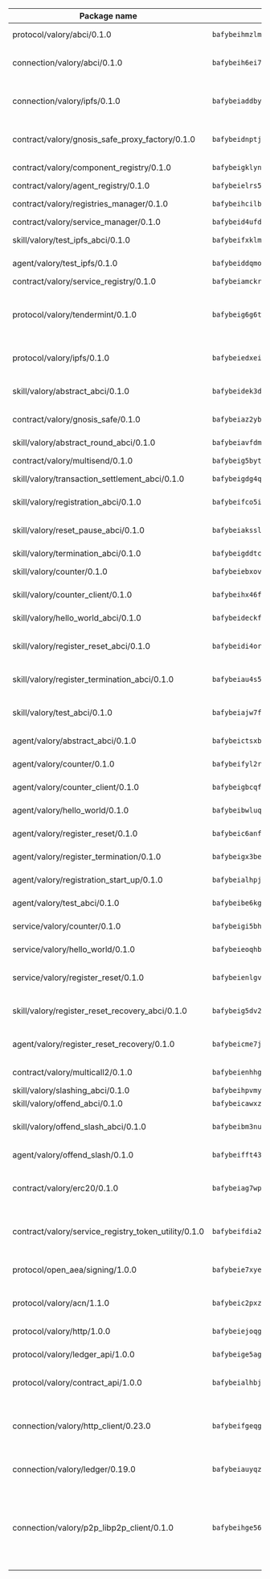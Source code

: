 | Package name                                                  | Package hash                                                  | Description                                                                                                                |
| ------------------------------------------------------------- | ------------------------------------------------------------- | -------------------------------------------------------------------------------------------------------------------------- |
| protocol/valory/abci/0.1.0                                    | `bafybeihmzlmmb4pdo3zkhg6ehuyaa4lhw7bfpclln2o2z7v3o6fcep26iu` | A protocol for ABCI requests and responses.                                                                                |
| connection/valory/abci/0.1.0                                  | `bafybeih6ei7q3vdsj57nb3f6dirccorj7izrxccjzys3seirzoalsj2fwq` | connection to wrap communication with an ABCI server.                                                                      |
| connection/valory/ipfs/0.1.0                                  | `bafybeiaddby5hxegt2fk772fzn34zpwndyfk45rc3jqtblhtr2tbzcicua` | A connection responsible for uploading and downloading files from IPFS.                                                    |
| contract/valory/gnosis_safe_proxy_factory/0.1.0               | `bafybeidnptjd2e5azxrunvduwacufrr5pwy4xkhmeoazqq55o2no4m474u` | Gnosis Safe proxy factory (GnosisSafeProxyFactory) contract                                                                |
| contract/valory/component_registry/0.1.0                      | `bafybeigklynwl3mfav5yt5zdkrqe6rukv4ygdhpdusk66ojt4jj7tunxcy` | Component registry contract                                                                                                |
| contract/valory/agent_registry/0.1.0                          | `bafybeielrs5qih3r6qhnily6x4h4j4j6kux6eqr546homow4c5ljgfyljq` | Agent registry contract                                                                                                    |
| contract/valory/registries_manager/0.1.0                      | `bafybeihcilb27ekgoplmc43iog2zrus63fufql4rly2umbuj573nu3zpg4` | Registries Manager contract                                                                                                |
| contract/valory/service_manager/0.1.0                         | `bafybeid4ufdirr3qaksk72iwnuzfelhzqwh7t3q56x2ixhzvwltte4yy5a` | Service Manager contract                                                                                                   |
| skill/valory/test_ipfs_abci/0.1.0                             | `bafybeifxklmzn3we7tmwq756vj7rbhqlb6w2g2bbe2f6e3zuoq4iyzsima` | IPFS e2e testing application.                                                                                              |
| agent/valory/test_ipfs/0.1.0                                  | `bafybeiddqmorgwfnve7cirdppjy6bnozd2yysjhhqt5w7s7bwgkjuc3xxq` | Agent for testing the ABCI connection.                                                                                     |
| contract/valory/service_registry/0.1.0                        | `bafybeiamckrtlrydvoyelc6ldu5ke5uwrdxstzaeqstvg5r4uteriwmjka` | Service Registry contract                                                                                                  |
| protocol/valory/tendermint/0.1.0                              | `bafybeig6g6twajlwssfbfp5rlnu5mwzuu5kgak5cs4fich7rlkx6whesnu` | A protocol for communication between two AEAs to share tendermint configuration details.                                   |
| protocol/valory/ipfs/0.1.0                                    | `bafybeiedxeismnx3k5ty4mvvhlqideixlhqmi5mtcki4lxqfa7uqh7p33u` | A protocol specification for IPFS requests and responses.                                                                  |
| skill/valory/abstract_abci/0.1.0                              | `bafybeidek3doh6cs3qw3hzgnqw65st2g5vhx5bgkdztyrer45wewttagui` | The abci skill provides a template of an ABCI application.                                                                 |
| contract/valory/gnosis_safe/0.1.0                             | `bafybeiaz2ybse2kym2bph5tf4uvx3qb3uxzxga4pn75gfqmzadtz6mxmdy` | Gnosis Safe (GnosisSafeL2) contract                                                                                        |
| skill/valory/abstract_round_abci/0.1.0                        | `bafybeiavfdmszwpotgdw5wd2imxcwsigygczvttxk5onswt72ipbdyjp3q` | abstract round-based ABCI application                                                                                      |
| contract/valory/multisend/0.1.0                               | `bafybeig5byt5urg2d2bsecufxe5ql7f4mezg3mekfleeh32nmuusx66p4y` | MultiSend contract                                                                                                         |
| skill/valory/transaction_settlement_abci/0.1.0                | `bafybeigdg4qcvfowlu3eiwler7axdhmthngr54ulznutey43xzem45gpna` | ABCI application for transaction settlement.                                                                               |
| skill/valory/registration_abci/0.1.0                          | `bafybeifco5irvmx5kf76yiubaa42qkdx5kfph763vszwtwnqq2tqsic6wm` | ABCI application for common apps.                                                                                          |
| skill/valory/reset_pause_abci/0.1.0                           | `bafybeiakssljjjlv4767hhsj6jzsy3bjyvp3xkgvugazfytjkygeuoedfi` | ABCI application for resetting and pausing app executions.                                                                 |
| skill/valory/termination_abci/0.1.0                           | `bafybeigddtcgeia5xkz4i6pnagvyrwotuef53vwq5ywppncbof3fph472u` | Termination skill.                                                                                                         |
| skill/valory/counter/0.1.0                                    | `bafybeiebxovit5k2fsr4r3fisqov53ek34xwanxly34eeo3ublxt2tyche` | The ABCI Counter application example.                                                                                      |
| skill/valory/counter_client/0.1.0                             | `bafybeihx46fr7vgqjxmymfah3hfmynzpzwe5fthi7mbc2cnev2gqgtngzy` | A client for the ABCI counter application.                                                                                 |
| skill/valory/hello_world_abci/0.1.0                           | `bafybeideckfxmkvdnjfvfgbcit6x4gxxwtbalttyxfslh22czxsb7zkstm` | Hello World ABCI application.                                                                                              |
| skill/valory/register_reset_abci/0.1.0                        | `bafybeidi4ors7jahoutqoozm5n62vvveeh4nowj4u43yuokd6rfwn7r5mm` | ABCI application for dummy skill that registers and resets                                                                 |
| skill/valory/register_termination_abci/0.1.0                  | `bafybeiau4s566job5htmqelf46oinrlerwdnxrz2zee2wqea2reqvmet7a` | ABCI application for dummy skill that registers and resets                                                                 |
| skill/valory/test_abci/0.1.0                                  | `bafybeiajw7frbyq2oftehmglhtldmcqqmdckfqsxbq4zi2dnsgpdgvvddy` | ABCI application for testing the ABCI connection.                                                                          |
| agent/valory/abstract_abci/0.1.0                              | `bafybeictsxb7asryy227ouy6rrzfkwakf4fhvp2ondzlszslurkr5dzk6e` | The abstract ABCI AEA - for testing purposes only.                                                                         |
| agent/valory/counter/0.1.0                                    | `bafybeifyl2rzgetpvlqe663chm4g7fjijg5ptaxcmdg4sy3rtiwmnniye4` | The ABCI Counter example as an AEA                                                                                         |
| agent/valory/counter_client/0.1.0                             | `bafybeigbcqfbtqjqguvop7gcp3ilr22d356n7js4jpyhoo5ymotis264wy` | The ABCI Counter example as an AEA                                                                                         |
| agent/valory/hello_world/0.1.0                                | `bafybeibwluqq2yywd3stax2kuiqnv4zxxu3rprfkbn7f7e6sf2gelpkdqa` | Hello World ABCI example.                                                                                                  |
| agent/valory/register_reset/0.1.0                             | `bafybeic6anftulx3wjcllsf72eulgonpwux3iopzaiaj5paeju772kuc4e` | Register reset to replicate Tendermint issue.                                                                              |
| agent/valory/register_termination/0.1.0                       | `bafybeigx3betmnmpxap6fwyrduxomp7ugd33ik3rwtkvluqc3rh3bqfx4q` | Register terminate to test the termination feature.                                                                        |
| agent/valory/registration_start_up/0.1.0                      | `bafybeialhpjejqyvxttkbazxzkphtu2c3fwvfp7owkwlagaphzkzxb6p5e` | Registration start-up ABCI example.                                                                                        |
| agent/valory/test_abci/0.1.0                                  | `bafybeibe6kgnwkuhcydk5gr3wvsybdlc7gfuzt2ia24czudsvxlbmdlrwe` | Agent for testing the ABCI connection.                                                                                     |
| service/valory/counter/0.1.0                                  | `bafybeigi5bhllrcp32xp5rbrbbaencxxhtm2leqxdzutcgug5lpkvoyapi` | A set of agents incrementing a counter                                                                                     |
| service/valory/hello_world/0.1.0                              | `bafybeieoqhbwqmg5oiqgkxf6dlizncjvaermwtun4aijqcbyc6ulfl7o4q` | A simple demonstration of a simple ABCI application                                                                        |
| service/valory/register_reset/0.1.0                           | `bafybeienlgv3xtigisoyjo5gedz5jgu3dxp2lml22jglm7bdogk4vtxhuq` | Test and debug tendermint reset mechanism.                                                                                 |
| skill/valory/register_reset_recovery_abci/0.1.0               | `bafybeig5dv2gxdykcmfx4lduwfg4z2zagec3xrss2dn6wo6wk3uhv5qedy` | ABCI application for dummy skill that registers and resets                                                                 |
| agent/valory/register_reset_recovery/0.1.0                    | `bafybeicme7j7zq7splhzbcrcw4q6ga2idq2qqnl6wbdwwkvsbz2botpuhu` | Agent to showcase hard reset as a recovery mechanism.                                                                      |
| contract/valory/multicall2/0.1.0                              | `bafybeienhhggmyxocgsy2kpsbe74z3yewzj33lrhcvuvmlhgyrzf6c3sue` | The MakerDAO multicall2 contract.                                                                                          |
| skill/valory/slashing_abci/0.1.0                              | `bafybeihpvmyzw2lbifvenn7r3qvh46njokrnji4gck4vfak6s7zhe3scqq` | Slashing skill.                                                                                                            |
| skill/valory/offend_abci/0.1.0                                | `bafybeicawxz5lvz3jjwyv772bwz44dqu333hb24r4e24fophrvq4bj3gw4` | Offend ABCI application.                                                                                                   |
| skill/valory/offend_slash_abci/0.1.0                          | `bafybeibm3nu4f3y4zy66oambwe6vzpnopa5vwmn7ydoudhjsggubwtn3ee` | ABCI application used in order to test the slashing abci                                                                   |
| agent/valory/offend_slash/0.1.0                               | `bafybeifft43gjipqctogxq2xkcvq4bx6i45zvxzflgsecvimywv45mp5vi` | Offend and slash to test the slashing feature.                                                                             |
| contract/valory/erc20/0.1.0                                   | `bafybeiag7wpfri44bwrx26374mnxyglmwxod6gu37foqkvloqr7oeldlgu` | The scaffold contract scaffolds a contract to be implemented by the developer.                                             |
| contract/valory/service_registry_token_utility/0.1.0          | `bafybeifdia2y5546tvk6xzxeaqzf2n5n7dutj2hdzbgenxohaqhjtnjqm4` | The scaffold contract scaffolds a contract to be implemented by the developer.                                             |
| protocol/open_aea/signing/1.0.0                               | `bafybeie7xyems76v5b4wc2lmaidcujizpxfzjnnwdeokmhje53g7ym25ii` | A protocol for communication between skills and decision maker.                                                            |
| protocol/valory/acn/1.1.0                                     | `bafybeic2pxzfc3voxl2ejhcqyf2ehm4wm5gxvgx7bliloiqi2uppmq6weu` | The protocol used for envelope delivery on the ACN.                                                                        |
| protocol/valory/http/1.0.0                                    | `bafybeiejoqgv7finfxo3rcvvovrlj5ccrbgxodjq43uo26ylpowsa3llfe` | A protocol for HTTP requests and responses.                                                                                |
| protocol/valory/ledger_api/1.0.0                              | `bafybeige5agrztgzfevyglf7mb4o7pzfttmq4f6zi765y4g2zvftbyowru` | A protocol for ledger APIs requests and responses.                                                                         |
| protocol/valory/contract_api/1.0.0                            | `bafybeialhbjvwiwcnqq3ysxcyemobcbie7xza66gaofcvla5njezkvhcka` | A protocol for contract APIs requests and responses.                                                                       |
| connection/valory/http_client/0.23.0                          | `bafybeifgeqgryx6b3s6eseyzyezygmeitcpt3tkor2eiycozoi6clgdrny` | The HTTP_client connection that wraps a web-based client connecting to a RESTful API specification.                        |
| connection/valory/ledger/0.19.0                               | `bafybeiauyqzizmocjldnfuzvnihrqubfqzn5u2hp6ue7v3ka5kj54kd3zm` | A connection to interact with any ledger API and contract API.                                                             |
| connection/valory/p2p_libp2p_client/0.1.0                     | `bafybeihge56dn3xep2dzomu7rtvbgo4uc2qqh7ljl3fubqdi2lq44gs5lq` | The libp2p client connection implements a tcp connection to a running libp2p node as a traffic delegate to send/receive envelopes to/from agents in the DHT. |
